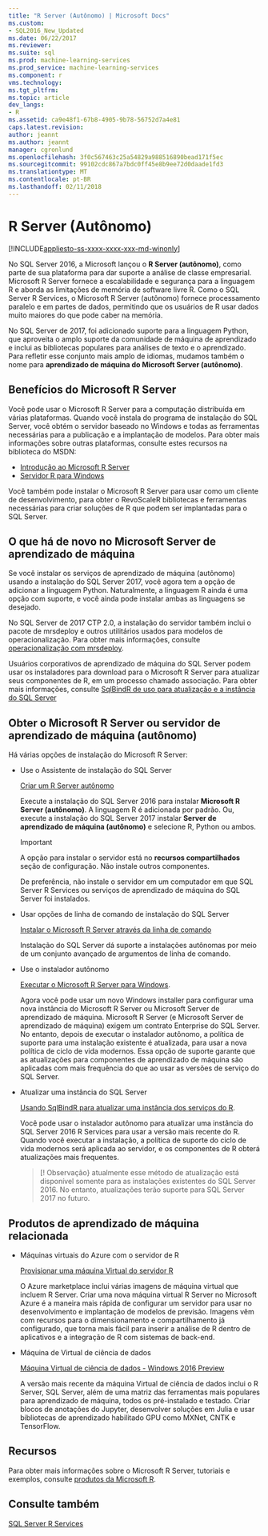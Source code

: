 ```yaml
---
title: "R Server (Autônomo) | Microsoft Docs"
ms.custom:
- SQL2016_New_Updated
ms.date: 06/22/2017
ms.reviewer: 
ms.suite: sql
ms.prod: machine-learning-services
ms.prod_service: machine-learning-services
ms.component: r
vms.technology: 
ms.tgt_pltfrm: 
ms.topic: article
dev_langs:
- R
ms.assetid: ca9e48f1-67b8-4905-9b78-56752d7a4e81
caps.latest.revision: 
author: jeannt
ms.author: jeannt
manager: cgronlund
ms.openlocfilehash: 3f0c567463c25a54829a988516890bead171f5ec
ms.sourcegitcommit: 99102cdc867a7bdc0ff45e8b9ee72d0daade1fd3
ms.translationtype: MT
ms.contentlocale: pt-BR
ms.lasthandoff: 02/11/2018
---
```

# <a name="r-server-standalone"></a>R Server (Autônomo)
[!INCLUDE[appliesto-ss-xxxx-xxxx-xxx-md-winonly](../../includes/appliesto-ss-xxxx-xxxx-xxx-md-winonly.md)]

No SQL Server 2016, a Microsoft lançou o **R Server (autônomo)**, como parte de sua plataforma para dar suporte a análise de classe empresarial.  Microsoft R Server fornece a escalabilidade e segurança para a linguagem R e aborda as limitações de memória de software livre R. Como o SQL Server R Services, o Microsoft R Server (autônomo) fornece processamento paralelo e em partes de dados, permitindo que os usuários de R usar dados muito maiores do que pode caber na memória.

No SQL Server de 2017, foi adicionado suporte para a linguagem Python, que aproveita o amplo suporte da comunidade de máquina de aprendizado e inclui as bibliotecas populares para análises de texto e o aprendizado.  Para refletir esse conjunto mais amplo de idiomas, mudamos também o nome para **aprendizado de máquina do Microsoft Server (autônomo)**.

## <a name="benefits-of-microsoft-r-server"></a>Benefícios do Microsoft R Server

Você pode usar o Microsoft R Server para a computação distribuída em várias plataformas. Quando você instala do programa de instalação do SQL Server, você obtém o servidor baseado no Windows e todas as ferramentas necessárias para a publicação e a implantação de modelos. Para obter mais informações sobre outras plataformas, consulte estes recursos na biblioteca do MSDN:

+ [Introdução ao Microsoft R Server](https://msdn.microsoft.com/microsoft-r/rserver)
+ [Servidor R para Windows](https://msdn.microsoft.com/microsoft-r/rserver-install-windows)

Você também pode instalar o Microsoft R Server para usar como um cliente de desenvolvimento, para obter o RevoScaleR bibliotecas e ferramentas necessárias para criar soluções de R que podem ser implantadas para o SQL Server.

## <a name="whats-new-in-microsoft-machine-learning-server"></a>O que há de novo no Microsoft Server de aprendizado de máquina

Se você instalar os serviços de aprendizado de máquina (autônomo) usando a instalação do SQL Server 2017, você agora tem a opção de adicionar a linguagem Python. Naturalmente, a linguagem R ainda é uma opção com suporte, e você ainda pode instalar ambas as linguagens se desejado.
 
No SQL Server de 2017 CTP 2.0, a instalação do servidor também inclui o pacote de mrsdeploy e outros utilitários usados para modelos de operacionalização. Para obter mais informações, consulte [operacionalização com mrsdeploy](../../advanced-analytics/operationalization-with-mrsdeploy.md).

Usuários corporativos de aprendizado de máquina do SQL Server podem usar os instaladores para download para o Microsoft R Server para atualizar seus componentes de R, em um processo chamado associação. Para obter mais informações, consulte [SqlBindR de uso para atualização e a instância do SQL Server](use-sqlbindr-exe-to-upgrade-an-instance-of-sql-server.md)

## <a name="get-microsoft-r-server-or-machine-learning-server-standalone"></a>Obter o Microsoft R Server ou servidor de aprendizado de máquina (autônomo)

 Há várias opções de instalação do Microsoft R Server:

+ Use o Assistente de instalação do SQL Server

  [Criar um R Server autônomo](../r/create-a-standalone-r-server.md)

  Execute a instalação do SQL Server 2016 para instalar **Microsoft R Server (autônomo)**. A linguagem R é adicionada por padrão.
  Ou, execute a instalação do SQL Server 2017 instalar **Server de aprendizado de máquina (autônomo)** e selecione R, Python ou ambos.

  > [!IMPORTANT]
  > A opção para instalar o servidor está no **recursos compartilhados** seção de configuração. Não instale outros componentes.
  >
  > De preferência, não instale o servidor em um computador em que SQL Server R Services ou serviços de aprendizado de máquina do SQL Server foi instalados.

+ Usar opções de linha de comando de instalação do SQL Server

  [Instalar o Microsoft R Server através da linha de comando](../r/install-microsoft-r-server-from-the-command-line.md)

  Instalação do SQL Server dá suporte a instalações autônomas por meio de um conjunto avançado de argumentos de linha de comando.

+ Use o instalador autônomo

  [Executar o Microsoft R Server para Windows](https://msdn.microsoft.com/microsoft-r/rserver-install-windows).

  Agora você pode usar um novo Windows installer para configurar uma nova instância do Microsoft R Server ou Microsoft Server de aprendizado de máquina.  Microsoft R Server (e Microsoft Server de aprendizado de máquina) exigem um contrato Enterprise do SQL Server. No entanto, depois de executar o instalador autônomo, a política de suporte para uma instalação existente é atualizada, para usar a nova política de ciclo de vida modernos. Essa opção de suporte garante que as atualizações para componentes de aprendizado de máquina são aplicadas com mais frequência do que ao usar as versões de serviço do SQL Server.

  
+ Atualizar uma instância do SQL Server

  [Usando SqlBindR para atualizar uma instância dos serviços do R](./use-sqlbindr-exe-to-upgrade-an-instance-of-sql-server.md).
  
  Você pode usar o instalador autônomo para atualizar uma instância do SQL Server 2016 R Services para usar a versão mais recente do R. Quando você executar a instalação, a política de suporte do ciclo de vida modernos será aplicada ao servidor, e os componentes de R obterá atualizações mais frequentes.
  
  > [! Observação} atualmente esse método de atualização está disponível somente para as instalações existentes do SQL Server 2016. No entanto, atualizações terão suporte para SQL Server 2017 no futuro.

## <a name="related-machine-learning-products"></a>Produtos de aprendizado de máquina relacionada

+ Máquinas virtuais do Azure com o servidor de R

  [Provisionar uma máquina Virtual do servidor R](../../advanced-analytics/r-services/provision-the-r-server-only-sql-server-2016-enterprise-vm-on-azure.md)
  
  O Azure marketplace inclui várias imagens de máquina virtual que incluem R Server. Criar uma nova máquina virtual R Server no Microsoft Azure é a maneira mais rápida de configurar um servidor para usar no desenvolvimento e implantação de modelos de previsão. Imagens vêm com recursos para o dimensionamento e compartilhamento já configurado, que torna mais fácil para inserir a análise de R dentro de aplicativos e a integração de R com sistemas de back-end.

+ Máquina de Virtual de ciência de dados

  [Máquina Virtual de ciência de dados - Windows 2016 Preview](http://aka.ms/dsvm/win2016)

  A versão mais recente da máquina Virtual de ciência de dados inclui o R Server, SQL Server, além de uma matriz das ferramentas mais populares para aprendizado de máquina, todos os pré-instalado e testado. Criar blocos de anotações do Jupyter, desenvolver soluções em Julia e usar bibliotecas de aprendizado habilitado GPU como MXNet, CNTK e TensorFlow.

## <a name="resources"></a>Recursos

Para obter mais informações sobre o Microsoft R Server, tutoriais e exemplos, consulte [produtos da Microsoft R](https://msdn.microsoft.com/microsoft-r/microsoft-r-getting-started).

## <a name="see-also"></a>Consulte também

 [SQL Server R Services](../../advanced-analytics/r/sql-server-r-services.md)

